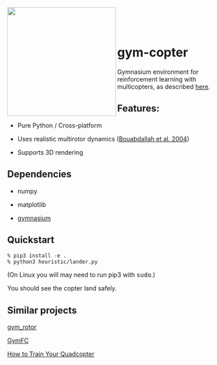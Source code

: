 <img src="media/lander3d.gif" height=250 align="left">

<br><br>

# gym-copter
Gymnasium environment for reinforcement learning with multicopters, as described 
[here](https://simondlevy.academic.wlu.edu/files/publications/LM2020_011_final_v2.pdf).

## Features:

* Pure Python / Cross-platform

* Uses realistic multirotor dynamics
([Bouabdallah et al. 2004](https://infoscience.epfl.ch/record/97532/files/325.pdf)) 

* Supports 3D rendering

## Dependencies 

* numpy

* matplotlib

* [gymnasium](https://pypi.org/project/gymnasium/)

## Quickstart

```
% pip3 install -e .
% python3 heuristic/lander.py
```
(On Linux you will may need to run pip3 with <tt>sudo</tt>.)

You should see the copter land safely.

## Similar projects

[gym\_rotor](https://github.com/inkyusa/gym_rotor)

[GymFC](https://github.com/wil3/gymfc)

[How to Train Your Quadcopter](https://towardsdatascience.com/how-to-train-your-quadcopter-adventures-in-machine-learning-algorithms-e6ee5033fd61)
